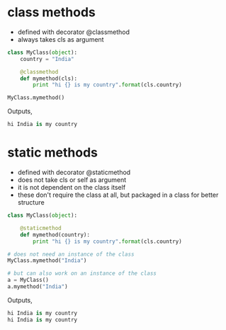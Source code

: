 # class methods

- defined with decorator @classmethod
- always takes cls as argument
```python
class MyClass(object):
    country = "India"

    @classmethod
    def mymethod(cls):
        print "hi {} is my country".format(cls.country)

MyClass.mymethod()
```
Outputs,
```python
hi India is my country
```

# static methods

- defined with decorator @staticmethod
- does not take cls or self as argument
- it is not dependent on the class itself
- these don't require the class at all, but packaged in a class for better
    structure
```python
class MyClass(object):

    @staticmethod
    def mymethod(country):
        print "hi {} is my country".format(cls.country)

# does not need an instance of the class
MyClass.mymethod("India")

# but can also work on an instance of the class
a = MyClass()
a.mymethod("India")
```
Outputs,
```python
hi India is my country
hi India is my country
```




